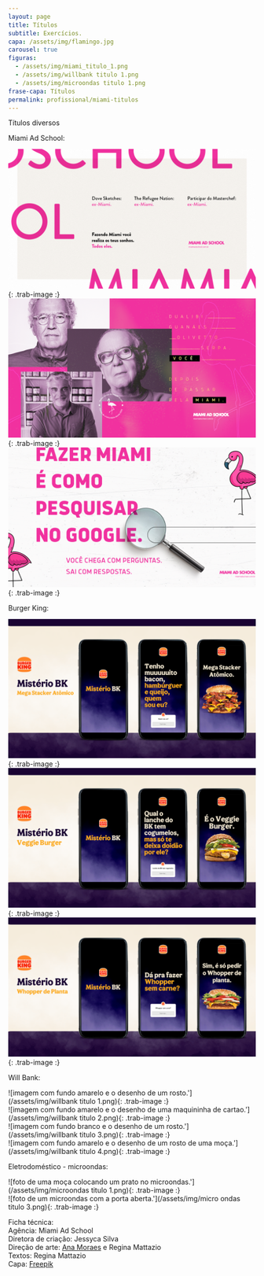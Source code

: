 ```yaml
---
layout: page
title: Títulos
subtitle: Exercícios.
capa: /assets/img/flamingo.jpg
carousel: true
figuras:
  - /assets/img/miami_titulo_1.png
  - /assets/img/willbank titulo 1.png
  - /assets/img/microondas titulo 1.png
frase-capa: Títulos
permalink: profissional/miami-titulos
---
```


Títulos diversos 

Miami Ad School:  

![imagem com fundo rosa claro e vários exemplos de conquistas de ex miamis.'](/assets/img/miami_titulo_1.png){: .trab-image :}  
![imagem com fundo rosa, fotos de Nizan Serpa e Olivetto.'](/assets/img/miami_titulo_2.png){: .trab-image :}  
![imagem com fundo de buscador do google.'](/assets/img/miami_titulo_3.png){: .trab-image :}  

Burger King:  

![sequencia de tres telas de celular com misterio bk mega stacker.'](/assets/img/bk_titulo_1.png){: .trab-image :}  
![sequencia de tres telas de celular com misterio bk veggie.'](/assets/img/bk_titulo_2.png){: .trab-image :}  
![sequencia de tres telas de celular com misterio bk whopper.'](/assets/img/bk_titulo_3.png){: .trab-image :}  

Will Bank:  

![imagem com fundo amarelo e o desenho de um rosto.'](/assets/img/willbank titulo 1.png){: .trab-image :}  
![imagem com fundo amarelo e o desenho de uma maquininha de cartao.'](/assets/img/willbank titulo 2.png){: .trab-image :}  
![imagem com fundo branco e o desenho de um rosto.'](/assets/img/willbank titulo 3.png){: .trab-image :}  
![imagem com fundo amarelo e o desenho de um rosto de uma moça.'](/assets/img/willbank titulo 4.png){: .trab-image :}  

Eletrodoméstico - microondas:  

![foto de uma moça colocando um prato no microondas.'](/assets/img/microondas titulo 1.png){: .trab-image :}  
![foto de um microondas com a porta aberta.'](/assets/img/micro ondas titulo 3.png){: .trab-image :}  

Ficha técnica:   
Agência: Miami Ad School   
Diretora de criação: Jessyca Silva  
Direção de arte: [Ana Moraes](https://anaflaviamoraes.com.br/) e Regina Mattazio  
Textos: Regina Mattazio  
Capa: [Freepik](https://br.freepik.com/fotos-vetores-gratis/aves)
